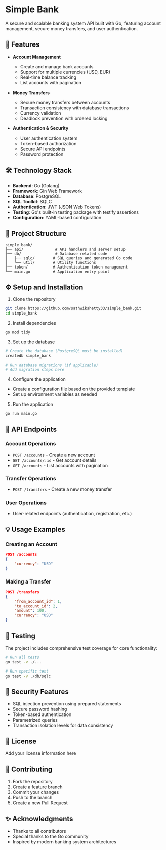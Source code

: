 # Simple Bank

A secure and scalable banking system API built with Go, featuring account management, secure money transfers, and user authentication.

## 🌟 Features

- **Account Management**
  - Create and manage bank accounts
  - Support for multiple currencies (USD, EUR)
  - Real-time balance tracking
  - List accounts with pagination

- **Money Transfers**
  - Secure money transfers between accounts
  - Transaction consistency with database transactions
  - Currency validation
  - Deadlock prevention with ordered locking

- **Authentication & Security**
  - User authentication system
  - Token-based authorization
  - Secure API endpoints
  - Password protection

## 🛠️ Technology Stack

- **Backend**: Go (Golang)
- **Framework**: Gin Web Framework
- **Database**: PostgreSQL
- **SQL Toolkit**: SQLC
- **Authentication**: JWT (JSON Web Tokens)
- **Testing**: Go's built-in testing package with testify assertions
- **Configuration**: YAML-based configuration

## 🔧 Project Structure

```
simple_bank/
├── api/              # API handlers and server setup
├── db/               # Database related code
│   ├── sqlc/        # SQL queries and generated Go code
│   └── util/        # Utility functions
├── token/           # Authentication token management
└── main.go          # Application entry point
```

## ⚙️ Setup and Installation

1. Clone the repository
```bash
git clone https://github.com/sathwikshetty33/simple_bank.git
cd simple_bank
```

2. Install dependencies
```bash
go mod tidy
```

3. Set up the database
```bash
# Create the database (PostgreSQL must be installed)
createdb simple_bank

# Run database migrations (if applicable)
# Add migration steps here
```

4. Configure the application
- Create a configuration file based on the provided template
- Set up environment variables as needed

5. Run the application
```bash
go run main.go
```

## 🚀 API Endpoints

### Account Operations
- `POST /accounts` - Create a new account
- `GET /accounts/:id` - Get account details
- `GET /accounts` - List accounts with pagination

### Transfer Operations
- `POST /transfers` - Create a new money transfer

### User Operations
- User-related endpoints (authentication, registration, etc.)

## 💡 Usage Examples

### Creating an Account
```json
POST /accounts
{
    "currency": "USD"
}
```

### Making a Transfer
```json
POST /transfers
{
    "from_account_id": 1,
    "to_account_id": 2,
    "amount": 100,
    "currency": "USD"
}
```

## 🧪 Testing

The project includes comprehensive test coverage for core functionality:

```bash
# Run all tests
go test -v ./...

# Run specific test
go test -v ./db/sqlc
```

## 🔐 Security Features

- SQL injection prevention using prepared statements
- Secure password hashing
- Token-based authentication
- Parametrized queries
- Transaction isolation levels for data consistency

## 📝 License

Add your license information here

## 👥 Contributing

1. Fork the repository
2. Create a feature branch
3. Commit your changes
4. Push to the branch
5. Create a new Pull Request

## ✨ Acknowledgments

- Thanks to all contributors
- Special thanks to the Go community
- Inspired by modern banking system architectures
